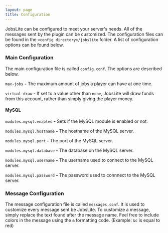 ```yaml
---
layout: page
title: Configuration
---
```


JobsLite can be configured to meet your server's needs. All of the messages sent by the plugin can be customized.
The configuration files can be found in the `<config directory>/jobslite` folder. A list of configuration options can be found below.

### Main Configuration

The main configuration file is called `config.conf`. The options are described below.

`max-jobs` **-** The maximum amount of jobs a player can have at one time.

`virtual-draw` **-** If set to a value other than `none`, JobsLite will draw funds from this account, rather than simply giving the player money.

#### MySQL

`modules.mysql.enabled` **-** Sets if the MySQL module is enabled or not.

`modules.mysql.hostname` **-** The hostname of the MySQL server.

`modules.mysql.port` **-** The port of the MySQL server.

`modules.mysql.database` **-** The database on the MySQL server.

`modules.mysql.username` **-** The username used to connect to the MySQL server.

`modules.mysql.password` **-** The password used to connnect to the MySQL server.

### Message Configuration

The message configuration file is called `messages.conf`. It is used to customize every message sent be JobsLite. To
customize a message, simply replace the text found after the message name. Feel free to include colors in the message
using the `&` formatting code. (Example: `&c` is equal to red)
